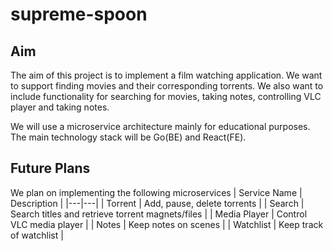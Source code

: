 # supreme-spoon

## Aim
The aim of this project is to implement a film watching application. We want to support finding movies and their corresponding torrents.
We also want to include functionality for searching for movies, taking notes, controlling VLC player and taking notes.

We will use a microservice architecture mainly for educational purposes. The main technology stack will be Go(BE) and React(FE).

## Future Plans
We plan on implementing the following microservices
| Service Name | Description |
|---|---|
| Torrent | Add, pause, delete torrents |
| Search | Search titles and retrieve torrent magnets/files |
| Media Player | Control VLC media player |
| Notes | Keep notes on scenes |
| Watchlist | Keep track of watchlist |


